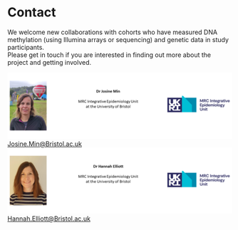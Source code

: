 # Contact

We welcome new collaborations with cohorts who have measured DNA methylation (using Illumina arrays or sequencing) and genetic data in study participants.      
Please get in touch if you are interested in finding out more about the project and getting involved.   

<a href="https://research-information.bris.ac.uk/en/persons/josine-l-min" target="_blank">
<img src="https://github.com/hannah-e/DEEP_site/blob/gh-pages/assets/Min_IEU.png?raw=true">
Josine.Min@Bristol.ac.uk
</a>
<a href="https://research-information.bris.ac.uk/en/persons/hannah-r-elliott" target="_blank">
<img src="https://github.com/hannah-e/DEEP_site/blob/gh-pages/assets/Elliott_IEU.png?raw=true">
Hannah.Elliott@Bristol.ac.uk
</a>




